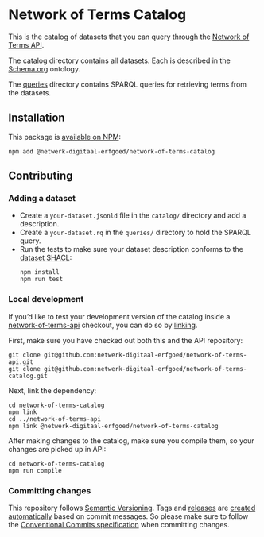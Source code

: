 # Network of Terms Catalog

This is the catalog of datasets that you can query through the
[Network of Terms API](https://github.com/netwerk-digitaal-erfgoed/network-of-terms-api).

The [catalog](catalog/) directory contains all datasets.
Each is described in the [Schema.org](https://schema.org) ontology.

The [queries](catalog/queries/) directory contains SPARQL queries for retrieving terms from the datasets.

## Installation

This package is [available on NPM](https://www.npmjs.com/package/@netwerk-digitaal-erfgoed/network-of-terms-catalog):

```
npm add @netwerk-digitaal-erfgoed/network-of-terms-catalog
```

## Contributing

### Adding a dataset

* Create a `your-dataset.jsonld` file in the `catalog/` directory and add a description.
* Create a `your-dataset.rq` in the `queries/` directory to hold the SPARQL query.
* Run the tests to make sure your dataset description conforms to the [dataset SHACL](shacl/dataset.jsonld):
  ```
  npm install
  npm run test
  ```

### Local development

If you’d like to test your development version of the catalog inside
a [network-of-terms-api](https://github.com/netwerk-digitaal-erfgoed/network-of-terms-api) checkout,
you can do so by [linking](https://docs.npmjs.com/cli/link). 

First, make sure you have checked out both this and the API repository:
    
    git clone git@github.com:netwerk-digitaal-erfgoed/network-of-terms-api.git
    git clone git@github.com:netwerk-digitaal-erfgoed/network-of-terms-catalog.git

Next, link the dependency: 

    cd network-of-terms-catalog
    npm link
    cd ../network-of-terms-api
    npm link @netwerk-digitaal-erfgoed/network-of-terms-catalog
    
After making changes to the catalog, make sure you compile them,
so your changes are picked up in API:

    cd network-of-terms-catalog
    npm run compile    

### Committing changes

This repository follows [Semantic Versioning](https://semver.org). Tags and 
[releases](https://github.com/netwerk-digitaal-erfgoed/network-of-terms-catalog/releases) are
[created automatically](https://github.com/netwerk-digitaal-erfgoed/network-of-terms-catalog/blob/master/.github/workflows/release.yml)
based on commit messages. 
So please make sure to follow the [Conventional Commits specification](https://www.conventionalcommits.org/en/v1.0.0/#summary)
when committing changes.
